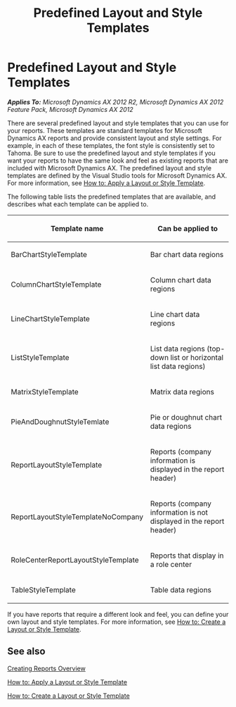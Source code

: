 ﻿---
title: Predefined Layout and Style Templates
TOCTitle: Predefined Layout and Style Templates
ms:assetid: c18d929d-c275-4640-ba2c-da892b716cd9
ms:mtpsurl: https://technet.microsoft.com/en-us/library/Cc575028(v=AX.60)
ms:contentKeyID: 28119580
ms.date: 11/07/2012
mtps_version: v=AX.60
---

# Predefined Layout and Style Templates 


_**Applies To:** Microsoft Dynamics AX 2012 R2, Microsoft Dynamics AX 2012 Feature Pack, Microsoft Dynamics AX 2012_

There are several predefined layout and style templates that you can use for your reports. These templates are standard templates for Microsoft Dynamics AX reports and provide consistent layout and style settings. For example, in each of these templates, the font style is consistently set to Tahoma. Be sure to use the predefined layout and style templates if you want your reports to have the same look and feel as existing reports that are included with Microsoft Dynamics AX. The predefined layout and style templates are defined by the Visual Studio tools for Microsoft Dynamics AX. For more information, see [How to: Apply a Layout or Style Template](how-to-apply-a-layout-or-style-template.md).

The following table lists the predefined templates that are available, and describes what each template can be applied to.

<table>
<colgroup>
<col style="width: 50%" />
<col style="width: 50%" />
</colgroup>
<thead>
<tr class="header">
<th><p>Template name</p></th>
<th><p>Can be applied to</p></th>
</tr>
</thead>
<tbody>
<tr class="odd">
<td><p>BarChartStyleTemplate</p></td>
<td><p>Bar chart data regions</p></td>
</tr>
<tr class="even">
<td><p>ColumnChartStyleTemplate</p></td>
<td><p>Column chart data regions</p></td>
</tr>
<tr class="odd">
<td><p>LineChartStyleTemplate</p></td>
<td><p>Line chart data regions</p></td>
</tr>
<tr class="even">
<td><p>ListStyleTemplate</p></td>
<td><p>List data regions (top-down list or horizontal list data regions)</p></td>
</tr>
<tr class="odd">
<td><p>MatrixStyleTemplate</p></td>
<td><p>Matrix data regions</p></td>
</tr>
<tr class="even">
<td><p>PieAndDoughnutStyleTemlate</p></td>
<td><p>Pie or doughnut chart data regions</p></td>
</tr>
<tr class="odd">
<td><p>ReportLayoutStyleTemplate</p></td>
<td><p>Reports (company information is displayed in the report header)</p></td>
</tr>
<tr class="even">
<td><p>ReportLayoutStyleTemplateNoCompany</p></td>
<td><p>Reports (company information is not displayed in the report header)</p></td>
</tr>
<tr class="odd">
<td><p>RoleCenterReportLayoutStyleTemplate</p></td>
<td><p>Reports that display in a role center</p></td>
</tr>
<tr class="even">
<td><p>TableStyleTemplate</p></td>
<td><p>Table data regions</p></td>
</tr>
</tbody>
</table>


If you have reports that require a different look and feel, you can define your own layout and style templates. For more information, see [How to: Create a Layout or Style Template](how-to-create-a-layout-or-style-template.md).

## See also

[Creating Reports Overview](creating-reports-overview.md)

[How to: Apply a Layout or Style Template](how-to-apply-a-layout-or-style-template.md)

[How to: Create a Layout or Style Template](how-to-create-a-layout-or-style-template.md)

